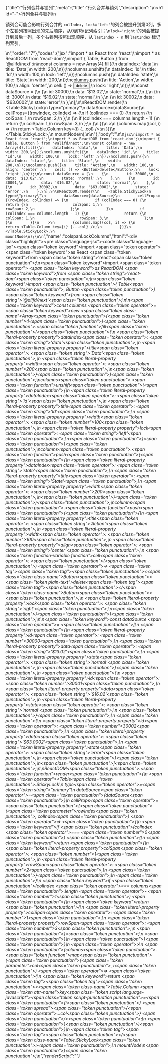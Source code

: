 {"title":"行列合并与锁列","meta":{"title":"行列合并与锁列","description":"\n<h1 id=\"-\">行列合并与锁列</h1>\n<p>锁列会可能会影响行列合并的 <code>colIndex</code>，<code>lock=&#39;left&#39;</code>的列会被提升到第0列，多个左锁列按照出现的先后顺序，从0到1标记列索引；\n<code>lock=&#39;right&#39;</code>的列会被提升到最后一列，多个右锁列按照出现顺序，从 <code>lastIndex - n</code> 到 <code>lastIndex</code> 标记列索引。</p>\n","order":"7"},"codes":{"jsx":"import * as React from 'react';\nimport * as ReactDOM from 'react-dom';\nimport { Table, Button } from '@alifd/next';\n\nconst columns = new Array(4).fill({\n    dataIndex: 'data',\n    title: 'Data',\n    width: 200,\n});\ncolumns.unshift({\n    dataIndex: 'id',\n    title: 'Id',\n    width: 100,\n    lock: 'left',\n});\ncolumns.push({\n    dataIndex: 'state',\n    title: 'State',\n    width: 200,\n});\ncolumns.push({\n    title: 'Action',\n    width: 100,\n    align: 'center',\n    cell: () => <Button>delete</Button>,\n    lock: 'right',\n});\n\nconst dataSource = [\n    {\n        id: 30000,\n        data: '$13.02',\n        state: 'normal',\n    },\n    {\n        id: 30001,\n        data: '$16.02',\n        state: 'normal',\n    },\n    {\n        id: 30002,\n        data: '$63.0002',\n        state: 'error',\n    },\n];\n\nReactDOM.render(\n    <Table.StickyLock\n        type=\"primary\"\n        dataSource={dataSource}\n        cellProps={(rowIndex, colIndex) => {\n            if (colIndex === 0) {\n                return {\n                    colSpan: 1,\n                    rowSpan: 2,\n                };\n            }\n            if (colIndex === columns.length - 1) {\n                return {\n                    colSpan: 1,\n                    rowSpan: 3,\n                };\n            }\n        }}\n    >\n        {columns.map((col, i) => {\n            return <Table.Column key={i} {...col} />;\n        })}\n    </Table.StickyLock>,\n    mountNode\n);\n\n"},"body":"\n\n````jsx\nimport * as React from 'react';\nimport * as ReactDOM from 'react-dom';\nimport { Table, Button } from '@alifd/next';\n\nconst columns = new Array(4).fill({\n    dataIndex: 'data',\n    title: 'Data',\n    width: 200,\n});\ncolumns.unshift({\n    dataIndex: 'id',\n    title: 'Id',\n    width: 100,\n    lock: 'left',\n});\ncolumns.push({\n    dataIndex: 'state',\n    title: 'State',\n    width: 200,\n});\ncolumns.push({\n    title: 'Action',\n    width: 100,\n    align: 'center',\n    cell: () => <Button>delete</Button>,\n    lock: 'right',\n});\n\nconst dataSource = [\n    {\n        id: 30000,\n        data: '$13.02',\n        state: 'normal',\n    },\n    {\n        id: 30001,\n        data: '$16.02',\n        state: 'normal',\n    },\n    {\n        id: 30002,\n        data: '$63.0002',\n        state: 'error',\n    },\n];\n\nReactDOM.render(\n    <Table.StickyLock\n        type=\"primary\"\n        dataSource={dataSource}\n        cellProps={(rowIndex, colIndex) => {\n            if (colIndex === 0) {\n                return {\n                    colSpan: 1,\n                    rowSpan: 2,\n                };\n            }\n            if (colIndex === columns.length - 1) {\n                return {\n                    colSpan: 1,\n                    rowSpan: 3,\n                };\n            }\n        }}\n    >\n        {columns.map((col, i) => {\n            return <Table.Column key={i} {...col} />;\n        })}\n    </Table.StickyLock>,\n    mountNode\n);\n\n````","name":"colspanLockColumns","html":"<script>(function(){var __create = Object.create;\nvar __defProp = Object.defineProperty;\nvar __getOwnPropDesc = Object.getOwnPropertyDescriptor;\nvar __getOwnPropNames = Object.getOwnPropertyNames;\nvar __getProtoOf = Object.getPrototypeOf;\nvar __hasOwnProp = Object.prototype.hasOwnProperty;\nvar __copyProps = (to, from, except, desc) => {\n  if (from && typeof from === \"object\" || typeof from === \"function\") {\n    for (let key of __getOwnPropNames(from))\n      if (!__hasOwnProp.call(to, key) && key !== except)\n        __defProp(to, key, { get: () => from[key], enumerable: !(desc = __getOwnPropDesc(from, key)) || desc.enumerable });\n  }\n  return to;\n};\nvar __toESM = (mod, isNodeMode, target) => (target = mod != null ? __create(__getProtoOf(mod)) : {}, __copyProps(\n  // If the importer is in node compatibility mode or this is not an ESM\n  // file that has been converted to a CommonJS file using a Babel-\n  // compatible transform (i.e. \"__esModule\" has not been set), then set\n  // \"default\" to the CommonJS \"module.exports\" for node compatibility.\n  isNodeMode || !mod || !mod.__esModule ? __defProp(target, \"default\", { value: mod, enumerable: true }) : target,\n  mod\n));\nvar React = __toESM(require(\"react\"));\nvar ReactDOM = __toESM(require(\"react-dom\"));\nvar import_next = require(\"@alifd/next\");\nconst columns = new Array(4).fill({\n  dataIndex: \"data\",\n  title: \"Data\",\n  width: 200\n});\ncolumns.unshift({\n  dataIndex: \"id\",\n  title: \"Id\",\n  width: 100,\n  lock: \"left\"\n});\ncolumns.push({\n  dataIndex: \"state\",\n  title: \"State\",\n  width: 200\n});\ncolumns.push({\n  title: \"Action\",\n  width: 100,\n  align: \"center\",\n  cell: () => /* @__PURE__ */ React.createElement(import_next.Button, null, \"delete\"),\n  lock: \"right\"\n});\nconst dataSource = [\n  {\n    id: 3e4,\n    data: \"$13.02\",\n    state: \"normal\"\n  },\n  {\n    id: 30001,\n    data: \"$16.02\",\n    state: \"normal\"\n  },\n  {\n    id: 30002,\n    data: \"$63.0002\",\n    state: \"error\"\n  }\n];\nReactDOM.render(\n  /* @__PURE__ */ React.createElement(\n    import_next.Table.StickyLock,\n    {\n      type: \"primary\",\n      dataSource,\n      cellProps: (rowIndex, colIndex) => {\n        if (colIndex === 0) {\n          return {\n            colSpan: 1,\n            rowSpan: 2\n          };\n        }\n        if (colIndex === columns.length - 1) {\n          return {\n            colSpan: 1,\n            rowSpan: 3\n          };\n        }\n      }\n    },\n    columns.map((col, i) => {\n      return /* @__PURE__ */ React.createElement(import_next.Table.Column, { key: i, ...col });\n    })\n  ),\n  mountNode\n);\n})()</script><div class=\"highlight\"><pre class=\"language-jsx\"><code class=\"language-jsx\"><span class=\"token keyword\">import</span> <span class=\"token operator\">*</span> <span class=\"token keyword\">as</span> React <span class=\"token keyword\">from</span> <span class=\"token string\">'react'</span><span class=\"token punctuation\">;</span>\n<span class=\"token keyword\">import</span> <span class=\"token operator\">*</span> <span class=\"token keyword\">as</span> ReactDOM <span class=\"token keyword\">from</span> <span class=\"token string\">'react-dom'</span><span class=\"token punctuation\">;</span>\n<span class=\"token keyword\">import</span> <span class=\"token punctuation\">{</span> Table<span class=\"token punctuation\">,</span> Button <span class=\"token punctuation\">}</span> <span class=\"token keyword\">from</span> <span class=\"token string\">'@alifd/next'</span><span class=\"token punctuation\">;</span>\n\n<span class=\"token keyword\">const</span> columns <span class=\"token operator\">=</span> <span class=\"token keyword\">new</span> <span class=\"token class-name\">Array</span><span class=\"token punctuation\">(</span><span class=\"token number\">4</span><span class=\"token punctuation\">)</span><span class=\"token punctuation\">.</span><span class=\"token function\">fill</span><span class=\"token punctuation\">(</span><span class=\"token punctuation\">{</span>\n    <span class=\"token literal-property property\">dataIndex</span><span class=\"token operator\">:</span> <span class=\"token string\">'data'</span><span class=\"token punctuation\">,</span>\n    <span class=\"token literal-property property\">title</span><span class=\"token operator\">:</span> <span class=\"token string\">'Data'</span><span class=\"token punctuation\">,</span>\n    <span class=\"token literal-property property\">width</span><span class=\"token operator\">:</span> <span class=\"token number\">200</span><span class=\"token punctuation\">,</span>\n<span class=\"token punctuation\">}</span><span class=\"token punctuation\">)</span><span class=\"token punctuation\">;</span>\ncolumns<span class=\"token punctuation\">.</span><span class=\"token function\">unshift</span><span class=\"token punctuation\">(</span><span class=\"token punctuation\">{</span>\n    <span class=\"token literal-property property\">dataIndex</span><span class=\"token operator\">:</span> <span class=\"token string\">'id'</span><span class=\"token punctuation\">,</span>\n    <span class=\"token literal-property property\">title</span><span class=\"token operator\">:</span> <span class=\"token string\">'Id'</span><span class=\"token punctuation\">,</span>\n    <span class=\"token literal-property property\">width</span><span class=\"token operator\">:</span> <span class=\"token number\">100</span><span class=\"token punctuation\">,</span>\n    <span class=\"token literal-property property\">lock</span><span class=\"token operator\">:</span> <span class=\"token string\">'left'</span><span class=\"token punctuation\">,</span>\n<span class=\"token punctuation\">}</span><span class=\"token punctuation\">)</span><span class=\"token punctuation\">;</span>\ncolumns<span class=\"token punctuation\">.</span><span class=\"token function\">push</span><span class=\"token punctuation\">(</span><span class=\"token punctuation\">{</span>\n    <span class=\"token literal-property property\">dataIndex</span><span class=\"token operator\">:</span> <span class=\"token string\">'state'</span><span class=\"token punctuation\">,</span>\n    <span class=\"token literal-property property\">title</span><span class=\"token operator\">:</span> <span class=\"token string\">'State'</span><span class=\"token punctuation\">,</span>\n    <span class=\"token literal-property property\">width</span><span class=\"token operator\">:</span> <span class=\"token number\">200</span><span class=\"token punctuation\">,</span>\n<span class=\"token punctuation\">}</span><span class=\"token punctuation\">)</span><span class=\"token punctuation\">;</span>\ncolumns<span class=\"token punctuation\">.</span><span class=\"token function\">push</span><span class=\"token punctuation\">(</span><span class=\"token punctuation\">{</span>\n    <span class=\"token literal-property property\">title</span><span class=\"token operator\">:</span> <span class=\"token string\">'Action'</span><span class=\"token punctuation\">,</span>\n    <span class=\"token literal-property property\">width</span><span class=\"token operator\">:</span> <span class=\"token number\">100</span><span class=\"token punctuation\">,</span>\n    <span class=\"token literal-property property\">align</span><span class=\"token operator\">:</span> <span class=\"token string\">'center'</span><span class=\"token punctuation\">,</span>\n    <span class=\"token function-variable function\">cell</span><span class=\"token operator\">:</span> <span class=\"token punctuation\">(</span><span class=\"token punctuation\">)</span> <span class=\"token operator\">=></span> <span class=\"token tag\"><span class=\"token tag\"><span class=\"token punctuation\">&lt;</span><span class=\"token class-name\">Button</span></span><span class=\"token punctuation\">></span></span><span class=\"token plain-text\">delete</span><span class=\"token tag\"><span class=\"token tag\"><span class=\"token punctuation\">&lt;/</span><span class=\"token class-name\">Button</span></span><span class=\"token punctuation\">></span></span><span class=\"token punctuation\">,</span>\n    <span class=\"token literal-property property\">lock</span><span class=\"token operator\">:</span> <span class=\"token string\">'right'</span><span class=\"token punctuation\">,</span>\n<span class=\"token punctuation\">}</span><span class=\"token punctuation\">)</span><span class=\"token punctuation\">;</span>\n\n<span class=\"token keyword\">const</span> dataSource <span class=\"token operator\">=</span> <span class=\"token punctuation\">[</span>\n    <span class=\"token punctuation\">{</span>\n        <span class=\"token literal-property property\">id</span><span class=\"token operator\">:</span> <span class=\"token number\">30000</span><span class=\"token punctuation\">,</span>\n        <span class=\"token literal-property property\">data</span><span class=\"token operator\">:</span> <span class=\"token string\">'$13.02'</span><span class=\"token punctuation\">,</span>\n        <span class=\"token literal-property property\">state</span><span class=\"token operator\">:</span> <span class=\"token string\">'normal'</span><span class=\"token punctuation\">,</span>\n    <span class=\"token punctuation\">}</span><span class=\"token punctuation\">,</span>\n    <span class=\"token punctuation\">{</span>\n        <span class=\"token literal-property property\">id</span><span class=\"token operator\">:</span> <span class=\"token number\">30001</span><span class=\"token punctuation\">,</span>\n        <span class=\"token literal-property property\">data</span><span class=\"token operator\">:</span> <span class=\"token string\">'$16.02'</span><span class=\"token punctuation\">,</span>\n        <span class=\"token literal-property property\">state</span><span class=\"token operator\">:</span> <span class=\"token string\">'normal'</span><span class=\"token punctuation\">,</span>\n    <span class=\"token punctuation\">}</span><span class=\"token punctuation\">,</span>\n    <span class=\"token punctuation\">{</span>\n        <span class=\"token literal-property property\">id</span><span class=\"token operator\">:</span> <span class=\"token number\">30002</span><span class=\"token punctuation\">,</span>\n        <span class=\"token literal-property property\">data</span><span class=\"token operator\">:</span> <span class=\"token string\">'$63.0002'</span><span class=\"token punctuation\">,</span>\n        <span class=\"token literal-property property\">state</span><span class=\"token operator\">:</span> <span class=\"token string\">'error'</span><span class=\"token punctuation\">,</span>\n    <span class=\"token punctuation\">}</span><span class=\"token punctuation\">,</span>\n<span class=\"token punctuation\">]</span><span class=\"token punctuation\">;</span>\n\nReactDOM<span class=\"token punctuation\">.</span><span class=\"token function\">render</span><span class=\"token punctuation\">(</span>\n    <span class=\"token operator\">&lt;</span>Table<span class=\"token punctuation\">.</span>StickyLock\n        type<span class=\"token operator\">=</span><span class=\"token string\">\"primary\"</span>\n        dataSource<span class=\"token operator\">=</span><span class=\"token punctuation\">{</span>dataSource<span class=\"token punctuation\">}</span>\n        cellProps<span class=\"token operator\">=</span><span class=\"token punctuation\">{</span><span class=\"token punctuation\">(</span><span class=\"token parameter\">rowIndex<span class=\"token punctuation\">,</span> colIndex</span><span class=\"token punctuation\">)</span> <span class=\"token operator\">=></span> <span class=\"token punctuation\">{</span>\n            <span class=\"token keyword\">if</span> <span class=\"token punctuation\">(</span>colIndex <span class=\"token operator\">===</span> <span class=\"token number\">0</span><span class=\"token punctuation\">)</span> <span class=\"token punctuation\">{</span>\n                <span class=\"token keyword\">return</span> <span class=\"token punctuation\">{</span>\n                    <span class=\"token literal-property property\">colSpan</span><span class=\"token operator\">:</span> <span class=\"token number\">1</span><span class=\"token punctuation\">,</span>\n                    <span class=\"token literal-property property\">rowSpan</span><span class=\"token operator\">:</span> <span class=\"token number\">2</span><span class=\"token punctuation\">,</span>\n                <span class=\"token punctuation\">}</span><span class=\"token punctuation\">;</span>\n            <span class=\"token punctuation\">}</span>\n            <span class=\"token keyword\">if</span> <span class=\"token punctuation\">(</span>colIndex <span class=\"token operator\">===</span> columns<span class=\"token punctuation\">.</span>length <span class=\"token operator\">-</span> <span class=\"token number\">1</span><span class=\"token punctuation\">)</span> <span class=\"token punctuation\">{</span>\n                <span class=\"token keyword\">return</span> <span class=\"token punctuation\">{</span>\n                    <span class=\"token literal-property property\">colSpan</span><span class=\"token operator\">:</span> <span class=\"token number\">1</span><span class=\"token punctuation\">,</span>\n                    <span class=\"token literal-property property\">rowSpan</span><span class=\"token operator\">:</span> <span class=\"token number\">3</span><span class=\"token punctuation\">,</span>\n                <span class=\"token punctuation\">}</span><span class=\"token punctuation\">;</span>\n            <span class=\"token punctuation\">}</span>\n        <span class=\"token punctuation\">}</span><span class=\"token punctuation\">}</span>\n    <span class=\"token operator\">></span>\n        <span class=\"token punctuation\">{</span>columns<span class=\"token punctuation\">.</span><span class=\"token function\">map</span><span class=\"token punctuation\">(</span><span class=\"token punctuation\">(</span><span class=\"token parameter\">col<span class=\"token punctuation\">,</span> i</span><span class=\"token punctuation\">)</span> <span class=\"token operator\">=></span> <span class=\"token punctuation\">{</span>\n            <span class=\"token keyword\">return</span> <span class=\"token tag\"><span class=\"token tag\"><span class=\"token punctuation\">&lt;</span><span class=\"token class-name\">Table.Column</span></span> <span class=\"token attr-name\">key</span><span class=\"token script language-javascript\"><span class=\"token script-punctuation punctuation\">=</span><span class=\"token punctuation\">{</span>i<span class=\"token punctuation\">}</span></span> <span class=\"token spread\"><span class=\"token punctuation\">{</span><span class=\"token operator\">...</span>col<span class=\"token punctuation\">}</span></span> <span class=\"token punctuation\">/></span></span><span class=\"token punctuation\">;</span>\n        <span class=\"token punctuation\">}</span><span class=\"token punctuation\">)</span><span class=\"token punctuation\">}</span>\n    <span class=\"token tag\"><span class=\"token tag\"><span class=\"token punctuation\">&lt;/</span><span class=\"token class-name\">Table.StickyLock</span></span><span class=\"token punctuation\">></span></span><span class=\"token punctuation\">,</span>\n    mountNode\n<span class=\"token punctuation\">)</span><span class=\"token punctuation\">;</span>\n</code></pre></div>","renderScript":"<script>(function(){var __create = Object.create;\nvar __defProp = Object.defineProperty;\nvar __getOwnPropDesc = Object.getOwnPropertyDescriptor;\nvar __getOwnPropNames = Object.getOwnPropertyNames;\nvar __getProtoOf = Object.getPrototypeOf;\nvar __hasOwnProp = Object.prototype.hasOwnProperty;\nvar __copyProps = (to, from, except, desc) => {\n  if (from && typeof from === \"object\" || typeof from === \"function\") {\n    for (let key of __getOwnPropNames(from))\n      if (!__hasOwnProp.call(to, key) && key !== except)\n        __defProp(to, key, { get: () => from[key], enumerable: !(desc = __getOwnPropDesc(from, key)) || desc.enumerable });\n  }\n  return to;\n};\nvar __toESM = (mod, isNodeMode, target) => (target = mod != null ? __create(__getProtoOf(mod)) : {}, __copyProps(\n  // If the importer is in node compatibility mode or this is not an ESM\n  // file that has been converted to a CommonJS file using a Babel-\n  // compatible transform (i.e. \"__esModule\" has not been set), then set\n  // \"default\" to the CommonJS \"module.exports\" for node compatibility.\n  isNodeMode || !mod || !mod.__esModule ? __defProp(target, \"default\", { value: mod, enumerable: true }) : target,\n  mod\n));\nvar import_react_live = require(\"react-live\");\nvar import_next = require(\"@alifd/next\");\nvar React = __toESM(require(\"react\"));\nvar ReactDOM = __toESM(require(\"react-dom\"));\nvar import_next2 = require(\"@alifd/next\");\nwindow.demoNames.push(\"colspanLockColumns\");\nwindow.colspanLockColumnsRenderScript = function colspanLockColumnsRenderScript2(liveDemo) {\n  var mountNode = document.getElementById(\"colspanLockColumns-mount\");\n  if (liveDemo === \"false\") {\n    document.getElementById(\"colspanLockColumns-body\").innerHTML = `<pre class=\"language-jsx\"><code class=\"language-jsx\"><span class=\"token keyword\">import</span> <span class=\"token operator\">*</span> <span class=\"token keyword\">as</span> React <span class=\"token keyword\">from</span> <span class=\"token string\">'react'</span><span class=\"token punctuation\">;</span>\n<span class=\"token keyword\">import</span> <span class=\"token operator\">*</span> <span class=\"token keyword\">as</span> ReactDOM <span class=\"token keyword\">from</span> <span class=\"token string\">'react-dom'</span><span class=\"token punctuation\">;</span>\n<span class=\"token keyword\">import</span> <span class=\"token punctuation\">{</span> Table<span class=\"token punctuation\">,</span> Button <span class=\"token punctuation\">}</span> <span class=\"token keyword\">from</span> <span class=\"token string\">'@alifd/next'</span><span class=\"token punctuation\">;</span>\n\n<span class=\"token keyword\">const</span> columns <span class=\"token operator\">=</span> <span class=\"token keyword\">new</span> <span class=\"token class-name\">Array</span><span class=\"token punctuation\">(</span><span class=\"token number\">4</span><span class=\"token punctuation\">)</span><span class=\"token punctuation\">.</span><span class=\"token function\">fill</span><span class=\"token punctuation\">(</span><span class=\"token punctuation\">{</span>\n    <span class=\"token literal-property property\">dataIndex</span><span class=\"token operator\">:</span> <span class=\"token string\">'data'</span><span class=\"token punctuation\">,</span>\n    <span class=\"token literal-property property\">title</span><span class=\"token operator\">:</span> <span class=\"token string\">'Data'</span><span class=\"token punctuation\">,</span>\n    <span class=\"token literal-property property\">width</span><span class=\"token operator\">:</span> <span class=\"token number\">200</span><span class=\"token punctuation\">,</span>\n<span class=\"token punctuation\">}</span><span class=\"token punctuation\">)</span><span class=\"token punctuation\">;</span>\ncolumns<span class=\"token punctuation\">.</span><span class=\"token function\">unshift</span><span class=\"token punctuation\">(</span><span class=\"token punctuation\">{</span>\n    <span class=\"token literal-property property\">dataIndex</span><span class=\"token operator\">:</span> <span class=\"token string\">'id'</span><span class=\"token punctuation\">,</span>\n    <span class=\"token literal-property property\">title</span><span class=\"token operator\">:</span> <span class=\"token string\">'Id'</span><span class=\"token punctuation\">,</span>\n    <span class=\"token literal-property property\">width</span><span class=\"token operator\">:</span> <span class=\"token number\">100</span><span class=\"token punctuation\">,</span>\n    <span class=\"token literal-property property\">lock</span><span class=\"token operator\">:</span> <span class=\"token string\">'left'</span><span class=\"token punctuation\">,</span>\n<span class=\"token punctuation\">}</span><span class=\"token punctuation\">)</span><span class=\"token punctuation\">;</span>\ncolumns<span class=\"token punctuation\">.</span><span class=\"token function\">push</span><span class=\"token punctuation\">(</span><span class=\"token punctuation\">{</span>\n    <span class=\"token literal-property property\">dataIndex</span><span class=\"token operator\">:</span> <span class=\"token string\">'state'</span><span class=\"token punctuation\">,</span>\n    <span class=\"token literal-property property\">title</span><span class=\"token operator\">:</span> <span class=\"token string\">'State'</span><span class=\"token punctuation\">,</span>\n    <span class=\"token literal-property property\">width</span><span class=\"token operator\">:</span> <span class=\"token number\">200</span><span class=\"token punctuation\">,</span>\n<span class=\"token punctuation\">}</span><span class=\"token punctuation\">)</span><span class=\"token punctuation\">;</span>\ncolumns<span class=\"token punctuation\">.</span><span class=\"token function\">push</span><span class=\"token punctuation\">(</span><span class=\"token punctuation\">{</span>\n    <span class=\"token literal-property property\">title</span><span class=\"token operator\">:</span> <span class=\"token string\">'Action'</span><span class=\"token punctuation\">,</span>\n    <span class=\"token literal-property property\">width</span><span class=\"token operator\">:</span> <span class=\"token number\">100</span><span class=\"token punctuation\">,</span>\n    <span class=\"token literal-property property\">align</span><span class=\"token operator\">:</span> <span class=\"token string\">'center'</span><span class=\"token punctuation\">,</span>\n    <span class=\"token function-variable function\">cell</span><span class=\"token operator\">:</span> <span class=\"token punctuation\">(</span><span class=\"token punctuation\">)</span> <span class=\"token operator\">=></span> <span class=\"token tag\"><span class=\"token tag\"><span class=\"token punctuation\">&lt;</span><span class=\"token class-name\">Button</span></span><span class=\"token punctuation\">></span></span><span class=\"token plain-text\">delete</span><span class=\"token tag\"><span class=\"token tag\"><span class=\"token punctuation\">&lt;/</span><span class=\"token class-name\">Button</span></span><span class=\"token punctuation\">></span></span><span class=\"token punctuation\">,</span>\n    <span class=\"token literal-property property\">lock</span><span class=\"token operator\">:</span> <span class=\"token string\">'right'</span><span class=\"token punctuation\">,</span>\n<span class=\"token punctuation\">}</span><span class=\"token punctuation\">)</span><span class=\"token punctuation\">;</span>\n\n<span class=\"token keyword\">const</span> dataSource <span class=\"token operator\">=</span> <span class=\"token punctuation\">[</span>\n    <span class=\"token punctuation\">{</span>\n        <span class=\"token literal-property property\">id</span><span class=\"token operator\">:</span> <span class=\"token number\">30000</span><span class=\"token punctuation\">,</span>\n        <span class=\"token literal-property property\">data</span><span class=\"token operator\">:</span> <span class=\"token string\">'{dollar}13.02'</span><span class=\"token punctuation\">,</span>\n        <span class=\"token literal-property property\">state</span><span class=\"token operator\">:</span> <span class=\"token string\">'normal'</span><span class=\"token punctuation\">,</span>\n    <span class=\"token punctuation\">}</span><span class=\"token punctuation\">,</span>\n    <span class=\"token punctuation\">{</span>\n        <span class=\"token literal-property property\">id</span><span class=\"token operator\">:</span> <span class=\"token number\">30001</span><span class=\"token punctuation\">,</span>\n        <span class=\"token literal-property property\">data</span><span class=\"token operator\">:</span> <span class=\"token string\">'{dollar}16.02'</span><span class=\"token punctuation\">,</span>\n        <span class=\"token literal-property property\">state</span><span class=\"token operator\">:</span> <span class=\"token string\">'normal'</span><span class=\"token punctuation\">,</span>\n    <span class=\"token punctuation\">}</span><span class=\"token punctuation\">,</span>\n    <span class=\"token punctuation\">{</span>\n        <span class=\"token literal-property property\">id</span><span class=\"token operator\">:</span> <span class=\"token number\">30002</span><span class=\"token punctuation\">,</span>\n        <span class=\"token literal-property property\">data</span><span class=\"token operator\">:</span> <span class=\"token string\">'{dollar}63.0002'</span><span class=\"token punctuation\">,</span>\n        <span class=\"token literal-property property\">state</span><span class=\"token operator\">:</span> <span class=\"token string\">'error'</span><span class=\"token punctuation\">,</span>\n    <span class=\"token punctuation\">}</span><span class=\"token punctuation\">,</span>\n<span class=\"token punctuation\">]</span><span class=\"token punctuation\">;</span>\n\nReactDOM<span class=\"token punctuation\">.</span><span class=\"token function\">render</span><span class=\"token punctuation\">(</span>\n    <span class=\"token operator\">&lt;</span>Table<span class=\"token punctuation\">.</span>StickyLock\n        type<span class=\"token operator\">=</span><span class=\"token string\">\"primary\"</span>\n        dataSource<span class=\"token operator\">=</span><span class=\"token punctuation\">{</span>dataSource<span class=\"token punctuation\">}</span>\n        cellProps<span class=\"token operator\">=</span><span class=\"token punctuation\">{</span><span class=\"token punctuation\">(</span><span class=\"token parameter\">rowIndex<span class=\"token punctuation\">,</span> colIndex</span><span class=\"token punctuation\">)</span> <span class=\"token operator\">=></span> <span class=\"token punctuation\">{</span>\n            <span class=\"token keyword\">if</span> <span class=\"token punctuation\">(</span>colIndex <span class=\"token operator\">===</span> <span class=\"token number\">0</span><span class=\"token punctuation\">)</span> <span class=\"token punctuation\">{</span>\n                <span class=\"token keyword\">return</span> <span class=\"token punctuation\">{</span>\n                    <span class=\"token literal-property property\">colSpan</span><span class=\"token operator\">:</span> <span class=\"token number\">1</span><span class=\"token punctuation\">,</span>\n                    <span class=\"token literal-property property\">rowSpan</span><span class=\"token operator\">:</span> <span class=\"token number\">2</span><span class=\"token punctuation\">,</span>\n                <span class=\"token punctuation\">}</span><span class=\"token punctuation\">;</span>\n            <span class=\"token punctuation\">}</span>\n            <span class=\"token keyword\">if</span> <span class=\"token punctuation\">(</span>colIndex <span class=\"token operator\">===</span> columns<span class=\"token punctuation\">.</span>length <span class=\"token operator\">-</span> <span class=\"token number\">1</span><span class=\"token punctuation\">)</span> <span class=\"token punctuation\">{</span>\n                <span class=\"token keyword\">return</span> <span class=\"token punctuation\">{</span>\n                    <span class=\"token literal-property property\">colSpan</span><span class=\"token operator\">:</span> <span class=\"token number\">1</span><span class=\"token punctuation\">,</span>\n                    <span class=\"token literal-property property\">rowSpan</span><span class=\"token operator\">:</span> <span class=\"token number\">3</span><span class=\"token punctuation\">,</span>\n                <span class=\"token punctuation\">}</span><span class=\"token punctuation\">;</span>\n            <span class=\"token punctuation\">}</span>\n        <span class=\"token punctuation\">}</span><span class=\"token punctuation\">}</span>\n    <span class=\"token operator\">></span>\n        <span class=\"token punctuation\">{</span>columns<span class=\"token punctuation\">.</span><span class=\"token function\">map</span><span class=\"token punctuation\">(</span><span class=\"token punctuation\">(</span><span class=\"token parameter\">col<span class=\"token punctuation\">,</span> i</span><span class=\"token punctuation\">)</span> <span class=\"token operator\">=></span> <span class=\"token punctuation\">{</span>\n            <span class=\"token keyword\">return</span> <span class=\"token tag\"><span class=\"token tag\"><span class=\"token punctuation\">&lt;</span><span class=\"token class-name\">Table.Column</span></span> <span class=\"token attr-name\">key</span><span class=\"token script language-javascript\"><span class=\"token script-punctuation punctuation\">=</span><span class=\"token punctuation\">{</span>i<span class=\"token punctuation\">}</span></span> <span class=\"token spread\"><span class=\"token punctuation\">{</span><span class=\"token operator\">...</span>col<span class=\"token punctuation\">}</span></span> <span class=\"token punctuation\">/></span></span><span class=\"token punctuation\">;</span>\n        <span class=\"token punctuation\">}</span><span class=\"token punctuation\">)</span><span class=\"token punctuation\">}</span>\n    <span class=\"token tag\"><span class=\"token tag\"><span class=\"token punctuation\">&lt;/</span><span class=\"token class-name\">Table.StickyLock</span></span><span class=\"token punctuation\">></span></span><span class=\"token punctuation\">,</span>\n    mountNode\n<span class=\"token punctuation\">)</span><span class=\"token punctuation\">;</span>\n\n</code></pre>\n`.replace(/{backquote}/g, \"`\").replace(/{dollar}/g, \"$\");\n    const columns = new Array(4).fill({\n      dataIndex: \"data\",\n      title: \"Data\",\n      width: 200\n    });\n    columns.unshift({\n      dataIndex: \"id\",\n      title: \"Id\",\n      width: 100,\n      lock: \"left\"\n    });\n    columns.push({\n      dataIndex: \"state\",\n      title: \"State\",\n      width: 200\n    });\n    columns.push({\n      title: \"Action\",\n      width: 100,\n      align: \"center\",\n      cell: () => /* @__PURE__ */ React.createElement(import_next2.Button, null, \"delete\"),\n      lock: \"right\"\n    });\n    const dataSource = [\n      {\n        id: 3e4,\n        data: \"$13.02\",\n        state: \"normal\"\n      },\n      {\n        id: 30001,\n        data: \"$16.02\",\n        state: \"normal\"\n      },\n      {\n        id: 30002,\n        data: \"$63.0002\",\n        state: \"error\"\n      }\n    ];\n    ReactDOM.render(\n      /* @__PURE__ */ React.createElement(\n        import_next2.Table.StickyLock,\n        {\n          type: \"primary\",\n          dataSource,\n          cellProps: (rowIndex, colIndex) => {\n            if (colIndex === 0) {\n              return {\n                colSpan: 1,\n                rowSpan: 2\n              };\n            }\n            if (colIndex === columns.length - 1) {\n              return {\n                colSpan: 1,\n                rowSpan: 3\n              };\n            }\n          }\n        },\n        columns.map((col, i) => {\n          return /* @__PURE__ */ React.createElement(import_next2.Table.Column, { key: i, ...col });\n        })\n      ),\n      mountNode\n    );\n    return;\n  }\n  const colspanLockColumnsLiveScript = `const columns = new Array(4).fill({\n  dataIndex: \"data\",\n  title: \"Data\",\n  width: 200\n});\ncolumns.unshift({\n  dataIndex: \"id\",\n  title: \"Id\",\n  width: 100,\n  lock: \"left\"\n});\ncolumns.push({\n  dataIndex: \"state\",\n  title: \"State\",\n  width: 200\n});\ncolumns.push({\n  title: \"Action\",\n  width: 100,\n  align: \"center\",\n  cell: () => /* @__PURE__ */ React.createElement(Button, null, \"delete\"),\n  lock: \"right\"\n});\nconst dataSource = [\n  {\n    id: 3e4,\n    data: \"$13.02\",\n    state: \"normal\"\n  },\n  {\n    id: 30001,\n    data: \"$16.02\",\n    state: \"normal\"\n  },\n  {\n    id: 30002,\n    data: \"$63.0002\",\n    state: \"error\"\n  }\n];\nReactDOM.render(\n  /* @__PURE__ */ React.createElement(\n    Table.StickyLock,\n    {\n      type: \"primary\",\n      dataSource,\n      cellProps: (rowIndex, colIndex) => {\n        if (colIndex === 0) {\n          return {\n            colSpan: 1,\n            rowSpan: 2\n          };\n        }\n        if (colIndex === columns.length - 1) {\n          return {\n            colSpan: 1,\n            rowSpan: 3\n          };\n        }\n      }\n    },\n    columns.map((col, i) => {\n      return /* @__PURE__ */ React.createElement(Table.Column, { key: i, ...col });\n    })\n  ),\n  mountNode\n);`;\n  const emptyTheme = {\n    plain: {},\n    styles: [\n      {\n        types: [],\n        styles: {}\n      }\n    ]\n  };\n  function renderAfter() {\n    ReactDOM.render(\n      /* @__PURE__ */ React.createElement(\n        import_next.Balloon.Tooltip,\n        {\n          align: \"t\",\n          style: { maxWidth: 320 },\n          trigger: /* @__PURE__ */ React.createElement(\n            \"div\",\n            {\n              dangerouslySetInnerHTML: {\n                __html: `<pre class=\"language-jsx\"><code class=\"language-jsx\"><span class=\"token keyword\">import</span> <span class=\"token operator\">*</span> <span class=\"token keyword\">as</span> React <span class=\"token keyword\">from</span> <span class=\"token string\">'react'</span><span class=\"token punctuation\">;</span>\n<span class=\"token keyword\">import</span> <span class=\"token operator\">*</span> <span class=\"token keyword\">as</span> ReactDOM <span class=\"token keyword\">from</span> <span class=\"token string\">'react-dom'</span><span class=\"token punctuation\">;</span>\n<span class=\"token keyword\">import</span> <span class=\"token punctuation\">{</span> Table<span class=\"token punctuation\">,</span> Button <span class=\"token punctuation\">}</span> <span class=\"token keyword\">from</span> <span class=\"token string\">'@alifd/next'</span><span class=\"token punctuation\">;</span>\n</code></pre>\n`\n              }\n            }\n          )\n        },\n        \"\\u7F16\\u8F91\\u6A21\\u5F0F\\u6682\\u4E0D\\u652F\\u6301\\u4FEE\\u6539\\u4F9D\\u8D56\\u5F15\\u5165\"\n      ),\n      document.getElementById(\"colspanLockColumns-live-import\")\n    );\n  }\n  class LiveRenderer extends React.Component {\n    constructor(props) {\n      super(props);\n      this.onBlur = () => {\n        const time = (/* @__PURE__ */ new Date()).getTime();\n        window.top.postMessage({\n          type: \"ReactLiveEdit\",\n          from: \"demo\",\n          body: { name: \"colspanLockColumns\", component: \"Table\", time }\n        }, \"*\");\n      };\n    }\n    componentDidMount() {\n      renderAfter();\n    }\n    render() {\n      return /* @__PURE__ */ React.createElement(\n        import_react_live.LiveProvider,\n        {\n          code: colspanLockColumnsLiveScript,\n          scope: { React, ReactDOM, Table: import_next2.Table, Button: import_next2.Button, mountNode },\n          noInline: true\n        },\n        /* @__PURE__ */ React.createElement(\"div\", { id: \"colspanLockColumns-live-editor\" }, /* @__PURE__ */ React.createElement(import_react_live.LiveError, { id: \"colspanLockColumns-live-error\", className: \"react-live-error\" }), /* @__PURE__ */ React.createElement(\"div\", { id: \"colspanLockColumns-live-import\" }), /* @__PURE__ */ React.createElement(\"div\", { id: \"colspanLockColumns-live-body\", className: \"react-live-body\" }, /* @__PURE__ */ React.createElement(import_react_live.LiveEditor, { theme: emptyTheme, onBlur: this.onBlur })), /* @__PURE__ */ React.createElement(\"div\", { id: \"colspanLockColumns-live-css\" })),\n        /* @__PURE__ */ React.createElement(import_react_live.LivePreview, null)\n      );\n    }\n  }\n  ReactDOM.render(/* @__PURE__ */ React.createElement(LiveRenderer, null), document.getElementById(\"colspanLockColumns-body\"));\n  return;\n};\nwindow.renderFuncs.push(colspanLockColumnsRenderScript);\nfunction onRiddleOrCodePenClick(type) {\n  const time = (/* @__PURE__ */ new Date()).getTime();\n  window.top.postMessage({\n    type: \"RiddleOrCodePenClick\",\n    from: \"demo\",\n    body: { name: \"colspanLockColumns\", component: \"Table\", type, time }\n  }, \"*\");\n}\nReactDOM.render(\n  /* @__PURE__ */ React.createElement(\n    import_next.Balloon.Tooltip,\n    {\n      align: \"b\",\n      style: { maxWidth: 400 },\n      trigger: /* @__PURE__ */ React.createElement(\"span\", { role: \"img\", className: \"op-icon\", onClick: () => onRiddleOrCodePenClick(\"O2\") }, /* @__PURE__ */ React.createElement(\"svg\", { viewBox: \"0 0 18 18\", version: \"1.1\" }, /* @__PURE__ */ React.createElement(\"g\", { id: \"\\u9875\\u9762-1\", stroke: \"none\", \"stroke-width\": \"1\", fill: \"none\", \"fill-rule\": \"evenodd\", \"stroke-opacity\": \"0.45\" }, /* @__PURE__ */ React.createElement(\"g\", { id: \"\\u7F16\\u7EC4-16\", transform: \"translate(1.000000, 1.031385)\", \"fill-rule\": \"nonzero\", stroke: \"#000000\", \"stroke-width\": \"1\" }, /* @__PURE__ */ React.createElement(\"path\", { d: \"M7.99320628,15.9864125 C3.58572657,15.9864125 2.27373675e-13,12.400686 2.27373675e-13,7.99320627 C2.27373675e-13,3.58572655 3.58572657,-1.70530257e-13 7.99320628,-1.70530257e-13 C12.400686,-1.70530257e-13 15.9864126,3.58572655 15.9864126,7.99320627 C15.9864126,8.42039157 15.6400618,8.76674238 15.2128765,8.76674238 C14.7856912,8.76674238 14.4393404,8.42039157 14.4393404,7.99320627 C14.4393404,4.43880793 11.5476691,1.54707218 7.99320628,1.54707218 C4.43874348,1.54707218 1.54707218,4.43880793 1.54707218,7.99320627 C1.54707218,11.5476691 4.43874348,14.4393404 7.99320628,14.4393404 C8.43115662,14.4393404 8.86852684,14.3952488 9.29313367,14.3084194 C9.7112944,14.2223635 10.1204305,14.492521 10.2060352,14.9110685 C10.2917043,15.3296804 10.0218692,15.7383653 9.60338611,15.82397 C9.07686588,15.9317494 8.53513277,15.9864125 7.99320628,15.9864125\", id: \"path-2\" }), /* @__PURE__ */ React.createElement(\"path\", { d: \"M14.8745616,14.4162764 C15.3159789,14.440487 15.5487088,14.6453304 15.5721741,15.0302087 C15.5487088,15.4398955 15.3394443,15.6441411 14.9442844,15.6441411 L11.9445701,15.6441411 C11.5025757,15.6441411 11.2817709,15.4398955 11.2817709,15.0302087 C11.2584018,14.9100526 11.3166804,14.7536303 11.4562221,14.5606432 C11.6420213,14.3439436 11.8279166,14.127244 12.0142928,13.9105444 C12.7817242,13.0680563 13.339795,12.369935 13.6886012,11.8156822 C13.8978657,11.5267494 14.002498,11.2378167 14.002498,10.9488839 C13.9556635,10.5154847 13.746399,10.2751724 13.3746083,10.226552 C13.0024329,10.226552 12.7347936,10.5036285 12.5724598,11.0572835 C12.432918,11.5148932 12.2350015,11.7315928 11.9793834,11.7073822 C11.537389,11.7073822 11.3167766,11.4906827 11.3167766,11.0572835 C11.4176783,9.98807895 11.9602374,9.32514076 12.9424518,9.05442834 C13.5415272,8.88931453 14.2250594,9.11615024 14.4346419,9.22243967 C15.0292798,9.52400928 15.3502647,10.075465 15.3976267,10.8766507 C15.3976267,11.5510596 14.8744655,12.5019474 13.8280468,13.7300113 C13.5489633,14.0674648 13.3625871,14.2960206 13.2698799,14.4162764 L14.8745616,14.4162764 Z\", id: \"path-7\" })))))\n    },\n    /* @__PURE__ */ React.createElement(\"span\", null, \"\\u5728O2\\u4E2D\\u6253\\u5F00\")\n  ),\n  document.getElementById(\"colspanLockColumns-O2\")\n);\nReactDOM.render(\n  /* @__PURE__ */ React.createElement(\n    import_next.Balloon.Tooltip,\n    {\n      align: \"b\",\n      style: { maxWidth: 400 },\n      trigger: /* @__PURE__ */ React.createElement(\"span\", { role: \"img\", className: \"op-icon\", onClick: () => onRiddleOrCodePenClick(\"CodePen\") }, /* @__PURE__ */ React.createElement(\"svg\", { viewBox: \"0 0 20 20\", fill: \"currentColor\" }, /* @__PURE__ */ React.createElement(\n        \"path\",\n        {\n          d: \"M17.7207447,7.0537234 L10.2739362,2.0893617 C10.0952128,1.97021277 9.86223404,1.97021277 9.68404255,2.0893617 L2.23723404,7.0537234 C2.0893617,7.15212766 2.00053191,7.31861702 2.00053191,7.4962766 L2.00053191,12.4606383 C2.00053191,12.6382979 2.0893617,12.8047872 2.23723404,12.9031915 L9.68404255,17.8675532 C9.77340426,17.9271277 9.87606383,17.9569149 9.97925532,17.9569149 C10.0824468,17.9569149 10.1851064,17.9271277 10.2744681,17.8675532 L17.7212766,12.9031915 C17.8691489,12.8047872 17.9579787,12.6382979 17.9579787,12.4606383 L17.9579787,7.4962766 C17.9579787,7.31861702 17.8691489,7.15212766 17.7212766,7.0537234 L17.7207447,7.0537234 Z M9.9787234,11.8218085 L7.2143617,9.9787234 L9.9787234,8.1356383 L12.7430851,9.9787234 L9.9787234,11.8218085 Z M10.5106383,7.21170213 L10.5106383,3.52553191 L16.4664894,7.4962766 L13.7021277,9.3393617 L10.5106383,7.21170213 Z M9.44680851,7.21170213 L6.25531915,9.3393617 L3.49095745,7.4962766 L9.44680851,3.52553191 L9.44680851,7.21170213 Z M5.2962766,9.9787234 L3.06382979,11.4670213 L3.06382979,8.49042553 L5.2962766,9.9787234 Z M6.25531915,10.6180851 L9.44680851,12.7457447 L9.44680851,16.4319149 L3.49095745,12.4611702 L6.25531915,10.6180851 Z M10.5106383,12.7457447 L13.7021277,10.6180851 L16.4664894,12.4611702 L10.5106383,16.4319149 L10.5106383,12.7457447 Z M14.6611702,9.9787234 L16.893617,8.49042553 L16.893617,11.4670213 L14.6611702,9.9787234 Z\"\n        }\n      )))\n    },\n    /* @__PURE__ */ React.createElement(\"span\", null, \"\\u5728CodePen\\u4E2D\\u6253\\u5F00\")\n  ),\n  document.getElementById(\"colspanLockColumns-CodePen\")\n);\nReactDOM.render(\n  /* @__PURE__ */ React.createElement(\n    import_next.Balloon.Tooltip,\n    {\n      align: \"b\",\n      style: { maxWidth: 400 },\n      trigger: /* @__PURE__ */ React.createElement(\"span\", { role: \"img\", className: \"op-icon\", onClick: () => onRiddleOrCodePenClick(\"Riddle\") }, /* @__PURE__ */ React.createElement(\"svg\", { viewBox: \"0 0 20 20\", fill: \"currentColor\" }, /* @__PURE__ */ React.createElement(\n        \"path\",\n        {\n          d: \"M12.0135981,2 C14.9585189,2 17.345849,4.38716704 17.345849,7.33333333 C17.345849,9.38478693 16.1882418,11.1657179 14.4903288,12.0578577 L17.2084049,16.7658872 C17.2378708,16.8169235 17.2591949,16.8704263 17.2727803,16.9248914 C17.3474476,17.0262914 17.3916465,17.1520943 17.3916465,17.2882205 C17.3916465,17.628088 17.1161295,17.9036051 16.7762619,17.9036051 L2.81174505,17.9048498 C2.75007855,17.9255976 2.68404472,17.9368421 2.61538462,17.9368421 C2.27551708,17.9368421 2,17.661325 2,17.3214575 L2,4.90050552 C2,4.44767651 2.36696407,4.08058607 2.8201909,4.08058607 L2.8201909,4.08058607 L4.598,4.08 L4.59829061,3.64037695 C4.59829061,2.78210363 5.25867561,2.07778272 6.09736436,2.00602116 L6.23871411,2 Z M11.9839597,3.23076923 L6.23745245,3.23076923 C6.01143198,3.23076923 5.82905984,3.41419855 5.82905984,3.64047008 L5.82905984,3.64047008 L5.829,4.08 L11.5615101,4.08058607 C13.3089935,4.08058607 14.7370181,5.4476011 14.8334247,7.17082808 L14.8386124,7.35677655 C14.8386124,9.16616658 13.3721154,10.632967 11.5615101,10.632967 L11.5615101,10.632967 L10.299,10.632 L12.6155561,14.6429723 C12.7020335,14.7927556 12.7183875,14.9637818 12.6748043,15.1180362 C12.6779184,15.1342067 12.6786336,15.1513556 12.6786336,15.1686715 C12.6786336,15.508539 12.4031165,15.7840561 12.063249,15.7840561 L5.39477011,15.7840561 C5.33908357,15.7840561 5.28512459,15.7766596 5.23382202,15.7627953 L5.21367522,15.7639098 L5.21367522,15.7639098 C4.87380768,15.7639098 4.59829061,15.4883927 4.59829061,15.1485252 L4.598,5.323 L3.23076923,5.32307709 L3.23,16.672 L15.733,16.672 L13.0769083,12.0713449 C12.9069827,11.7770252 13.0078241,11.40068 13.3021438,11.2307544 C13.3538063,11.200927 13.4079962,11.1794424 13.4631533,11.1658825 C14.9972153,10.5673738 16.0854701,9.07745387 16.0854701,7.33333333 C16.0854701,5.06705157 14.2491614,3.23076923 11.9839597,3.23076923 L11.9839597,3.23076923 Z M11.7212434,5.32867389 L11.5688942,5.32307709 L5.829,5.323 L5.82905984,11.0261966 C5.82905984,11.0464748 5.83052125,11.0664018 5.83334393,11.0858783 L5.84579569,11.1428571 L5.829,11.142 L5.829,14.553 L11.142,14.553 L8.71393544,10.3467056 C8.54400168,10.0523717 8.64484792,9.67600839 8.93918185,9.50607462 C9.01663814,9.46135521 9.09977514,9.43538787 9.18333591,9.42676402 L9.18350929,9.40512829 L11.5688942,9.40512829 C12.6982428,9.40512829 13.6102561,8.49132999 13.6102561,7.36410269 C13.6102561,6.23662753 12.6963072,5.32307709 11.5688942,5.32307709 Z\"\n        }\n      )))\n    },\n    /* @__PURE__ */ React.createElement(\"span\", null, \"\\u5728Riddle\\u4E2D\\u6253\\u5F00\")\n  ),\n  document.getElementById(\"colspanLockColumns-Riddle\")\n);\nReactDOM.render(\n  /* @__PURE__ */ React.createElement(\n    import_next.Balloon.Tooltip,\n    {\n      align: \"b\",\n      style: { maxWidth: 320 },\n      trigger: /* @__PURE__ */ React.createElement(\"span\", { className: \"code-box-code-action\", onClick: () => {\n        import_next.Message.success(\"\\u590D\\u5236\\u6210\\u529F\");\n      } }, /* @__PURE__ */ React.createElement(\"svg\", { viewBox: \"0 0 20 20\", focusable: \"false\", \"data-icon\": \"snippets\", width: \"20px\", height: \"20px\", fill: \"currentColor\", \"aria-hidden\": \"true\" }, /* @__PURE__ */ React.createElement(\"path\", { d: \"M15,5 L15,18 L2,18 L2,5 L15,5 Z M14,6 L3,6 L3,17 L14,17 L14,6 Z M18,2 L18,15 L16,15 L16,13.999 L17,14 L17,3 L6,3 L6,4 L5,4 L5,2 L18,2 Z M9,8 L9,11 L12,11 L12,12 L9,12 L9,15 L8,15 L8,12 L5,12 L5,11 L8,11 L8,8 L9,8 Z\" })))\n    },\n    /* @__PURE__ */ React.createElement(\"span\", null, \"\\u590D\\u5236\\u4EE3\\u7801\")\n  ),\n  document.getElementById(\"colspanLockColumns-copy-btn\")\n);\nReactDOM.render(/* @__PURE__ */ React.createElement(React.Fragment, null, /* @__PURE__ */ React.createElement(\n  import_next.Balloon.Tooltip,\n  {\n    align: \"b\",\n    style: { maxWidth: 400 },\n    trigger: /* @__PURE__ */ React.createElement(\"span\", { id: \"colspanLockColumns-icon-show\", className: \"code-box-code-action code-expand-icon-show\" }, /* @__PURE__ */ React.createElement(\"svg\", { alt: \"expand code\", width: \"20px\", height: \"20px\", viewBox: \"0 0 20 20\", fill: \"currentColor\" }, /* @__PURE__ */ React.createElement(\n      \"path\",\n      {\n        d: \"M14.4307124,13.5667899 L15.1349452,14.276759 L10.7473676,18.6288871 L6.42783259,14.2738791 L7.13782502,13.5696698 L10.7530744,17.2147744 L14.4307124,13.5667899 Z M4.79130753,8.067524 L16.3824174,11.1733525 L16.1235984,12.1392784 L4.53248848,9.03344983 L4.79130753,8.067524 Z M10.8154102,1.57503552 L15.1349452,5.93004351 L14.4249528,6.63425282 L10.809949,2.98914817 L7.13206544,6.6371327 L6.42783259,5.92716363 L10.8154102,1.57503552 Z\",\n        transform: \"translate(10.457453, 10.101961) rotate(90.000000) translate(-10.457453, -10.101961) \"\n      }\n    )))\n  },\n  /* @__PURE__ */ React.createElement(\"span\", null, \"\\u5C55\\u5F00\\u4EE3\\u7801\", /* @__PURE__ */ React.createElement(\"br\", null), /* @__PURE__ */ React.createElement(\"br\", null), \"\\u5C0F\\u63D0\\u793A: \", /* @__PURE__ */ React.createElement(\"br\", null), /* @__PURE__ */ React.createElement(\"br\", null), \" 1. \\u70B9\\u51FB\\u4E00\\u4E0B\\u4EE3\\u7801\\uFF0C\\u8BD5\\u4E00\\u8BD5\\u5728\\u7EBF\\u7F16\\u8F91\\u9884\\u89C8\\u5427\\uFF01 \", /* @__PURE__ */ React.createElement(\"br\", null), /* @__PURE__ */ React.createElement(\"br\", null), \"2. \\u9875\\u9762\\u53F3\\u4E0A\\u65B9 \\u6709 \", /* @__PURE__ */ React.createElement(\"strong\", null, \"\\u5168\\u5C40\\u4EE3\\u7801\\u5C55\\u5F00\"), \" \\u53CA \", /* @__PURE__ */ React.createElement(\"strong\", null, \"\\u5F00\\u542F\\u5728\\u7EBF\\u7F16\\u8F91\"), \" \\u6A21\\u5F0F\\u54DF\\uFF5E\")\n), /* @__PURE__ */ React.createElement(\n  import_next.Balloon.Tooltip,\n  {\n    align: \"b\",\n    style: { maxWidth: 400 },\n    trigger: /* @__PURE__ */ React.createElement(\"span\", { id: \"colspanLockColumns-icon-hide\", className: \"code-box-code-action code-expand-icon-hide\", style: { display: \"none\" } }, /* @__PURE__ */ React.createElement(\"svg\", { alt: \"expand code\", width: \"20px\", height: \"20px\", viewBox: \"0 0 20 20\", style: { fill: \"#3B9AFF\" } }, /* @__PURE__ */ React.createElement(\n      \"path\",\n      {\n        d: \"M14.4307124,13.5667899 L15.1349452,14.276759 L10.7473676,18.6288871 L6.42783259,14.2738791 L7.13782502,13.5696698 L10.7530744,17.2147744 L14.4307124,13.5667899 Z M4.79130753,8.067524 L16.3824174,11.1733525 L16.1235984,12.1392784 L4.53248848,9.03344983 L4.79130753,8.067524 Z M10.8154102,1.57503552 L15.1349452,5.93004351 L14.4249528,6.63425282 L10.809949,2.98914817 L7.13206544,6.6371327 L6.42783259,5.92716363 L10.8154102,1.57503552 Z\",\n        transform: \"translate(10.457453, 10.101961) rotate(90.000000) translate(-10.457453, -10.101961) \"\n      }\n    )))\n  },\n  /* @__PURE__ */ React.createElement(\"span\", null, \"\\u6536\\u8D77\\u4EE3\\u7801\", /* @__PURE__ */ React.createElement(\"br\", null), /* @__PURE__ */ React.createElement(\"br\", null), \"\\u5C0F\\u63D0\\u793A: \", /* @__PURE__ */ React.createElement(\"br\", null), /* @__PURE__ */ React.createElement(\"br\", null), \" 1. \\u70B9\\u51FB\\u4E00\\u4E0B\\u4EE3\\u7801\\uFF0C\\u8BD5\\u4E00\\u8BD5\\u5728\\u7EBF\\u7F16\\u8F91\\u9884\\u89C8\\u5427\\uFF01 \", /* @__PURE__ */ React.createElement(\"br\", null), /* @__PURE__ */ React.createElement(\"br\", null), \"2. \\u9875\\u9762\\u53F3\\u4E0A\\u65B9 \\u6709 \", /* @__PURE__ */ React.createElement(\"strong\", null, \"\\u5168\\u5C40\\u4EE3\\u7801\\u5C55\\u5F00\"), \" \\u53CA \", /* @__PURE__ */ React.createElement(\"strong\", null, \"\\u5F00\\u542F\\u5728\\u7EBF\\u7F16\\u8F91\"), \" \\u6A21\\u5F0F\\u54DF\\uFF5E\")\n)), document.getElementById(\"colspanLockColumns-fold-code\"));\n})()</script>"}